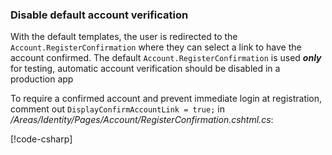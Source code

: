 <a name="ddav"></a>
### Disable default account verification

With the default templates, the user is redirected to the `Account.RegisterConfirmation` where they can select a link to have the account confirmed. The default `Account.RegisterConfirmation` is used ***only*** for testing, automatic account verification should be disabled in a production app

To require a confirmed account and prevent immediate login at registration, comment out `DisplayConfirmAccountLink = true;` in */Areas/Identity/Pages/Account/RegisterConfirmation.cshtml.cs*:

[!code-csharp[](~/security/authentication/identity/sample/WebApp3/Areas/Identity/Pages/Account/RegisterConfirmation.cshtml.cs?name=snippet&highlight=34)]